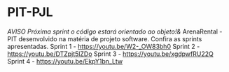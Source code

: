 # PIT-PJL
*AVISO* *Próxima sprint o código estará orientado ao objeto!&*
ArenaRental - PIT desenvolvido na matéria de projeto software.
Confira as sprints apresentadas.
Sprint 1 - https://youtu.be/W2-_OW83bh0
Sprint 2 - https://youtu.be/DTZpjt5lZDo
Sprint 3 - https://youtu.be/xgdpwfRU22Q
Sprint 4 - https://youtu.be/EkpY1bn_Ltw

